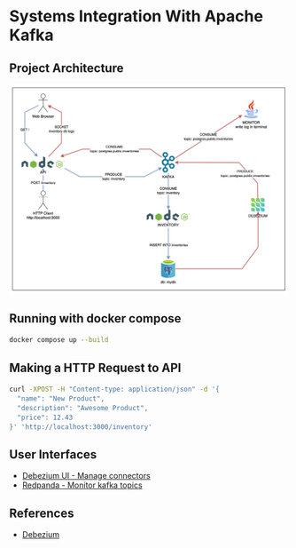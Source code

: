 # Systems Integration With Apache Kafka

## Project Architecture

<p align="center">
  <img src="./assets/img/systemArchitecture.png" />
</p>

## Running with docker compose

```bash
docker compose up --build
```

## Making a HTTP Request to API

```bash
curl -XPOST -H "Content-type: application/json" -d '{
  "name": "New Product",
  "description": "Awesome Product",
  "price": 12.43
}' 'http://localhost:3000/inventory'
```


## User Interfaces
- [Debezium UI - Manage connectors](http://localhost:8084)
- [Redpanda - Monitor kafka topics](http://localhost:8081)

## References
- [Debezium](https://debezium.io/documentation/reference/stable/connectors/postgresql.html)